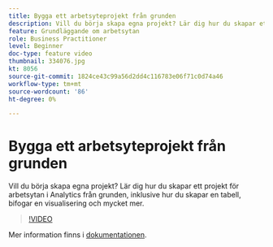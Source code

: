 ```yaml
---
title: Bygga ett arbetsyteprojekt från grunden
description: Vill du börja skapa egna projekt? Lär dig hur du skapar ett projekt för arbetsytan i Analytics från grunden, inklusive hur du skapar en tabell, bifogar en visualisering och mycket mer.
feature: Grundläggande om arbetsytan
role: Business Practitioner
level: Beginner
doc-type: feature video
thumbnail: 334076.jpg
kt: 8056
source-git-commit: 1824ce43c99a56d2dd4c116783e06f71c0d74a46
workflow-type: tm+mt
source-wordcount: '86'
ht-degree: 0%

---
```



# Bygga ett arbetsyteprojekt från grunden

Vill du börja skapa egna projekt? Lär dig hur du skapar ett projekt för arbetsytan i Analytics från grunden, inklusive hur du skapar en tabell, bifogar en visualisering och mycket mer.

>[!VIDEO](https://video.tv.adobe.com/v/334076/?quality=12&learn=on)

Mer information finns i [dokumentationen](https://experienceleague.adobe.com/docs/analytics/analyze/analysis-workspace/home.html?lang=en).

